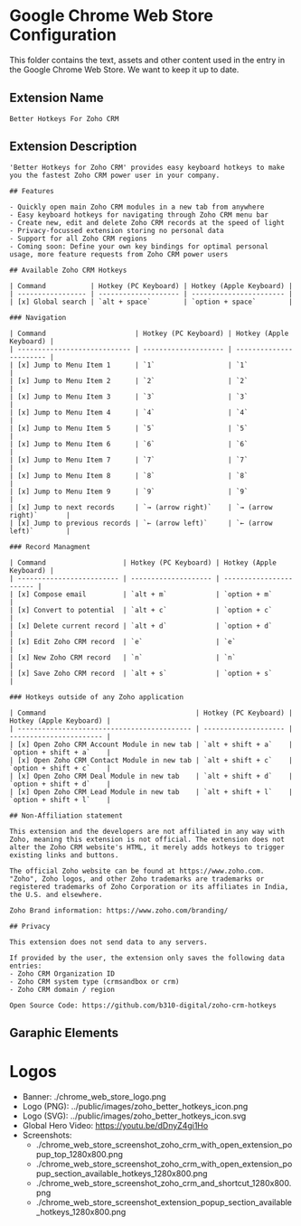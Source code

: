 # Google Chrome Web Store Configuration

This folder contains the text, assets and other content used in the entry in the Google Chrome Web Store. We want to keep it up to date.

## Extension Name

```text
Better Hotkeys For Zoho CRM
```

## Extension Description

```text
'Better Hotkeys for Zoho CRM' provides easy keyboard hotkeys to make you the fastest Zoho CRM power user in your company.

## Features

- Quickly open main Zoho CRM modules in a new tab from anywhere
- Easy keyboard hotkeys for navigating through Zoho CRM menu bar
- Create new, edit and delete Zoho CRM records at the speed of light
- Privacy-focussed extension storing no personal data
- Support for all Zoho CRM regions
- Coming soon: Define your own key bindings for optimal personal usage, more feature requests from Zoho CRM power users

## Available Zoho CRM Hotkeys

| Command           | Hotkey (PC Keyboard) | Hotkey (Apple Keyboard) |
| ----------------- | -------------------- | ----------------------- |
| [x] Global search | `alt + space`        | `option + space`        |

### Navigation

| Command                      | Hotkey (PC Keyboard) | Hotkey (Apple Keyboard) |
| ---------------------------- | -------------------- | ----------------------- |
| [x] Jump to Menu Item 1      | `1`                  | `1`                     |
| [x] Jump to Menu Item 2      | `2`                  | `2`                     |
| [x] Jump to Menu Item 3      | `3`                  | `3`                     |
| [x] Jump to Menu Item 4      | `4`                  | `4`                     |
| [x] Jump to Menu Item 5      | `5`                  | `5`                     |
| [x] Jump to Menu Item 6      | `6`                  | `6`                     |
| [x] Jump to Menu Item 7      | `7`                  | `7`                     |
| [x] Jump to Menu Item 8      | `8`                  | `8`                     |
| [x] Jump to Menu Item 9      | `9`                  | `9`                     |
| [x] Jump to next records     | `→ (arrow right)`    | `→ (arrow right)`       |
| [x] Jump to previous records | `← (arrow left)`     | `← (arrow left)`        |

### Record Managment

| Command                   | Hotkey (PC Keyboard) | Hotkey (Apple Keyboard) |
| ------------------------- | -------------------- | ----------------------- |
| [x] Compose email         | `alt + m`            | `option + m`            |
| [x] Convert to potential  | `alt + c`            | `option + c`            |
| [x] Delete current record | `alt + d`            | `option + d`            |
| [x] Edit Zoho CRM record  | `e`                  | `e`                     |
| [x] New Zoho CRM record   | `n`                  | `n`                     |
| [x] Save Zoho CRM record  | `alt + s`            | `option + s`            |

### Hotkeys outside of any Zoho application

| Command                                     | Hotkey (PC Keyboard) | Hotkey (Apple Keyboard) |
| ------------------------------------------- | -------------------- | ----------------------- |
| [x] Open Zoho CRM Account Module in new tab | `alt + shift + a`    | `option + shift + a`    |
| [x] Open Zoho CRM Contact Module in new tab | `alt + shift + c`    | `option + shift + c`    |
| [x] Open Zoho CRM Deal Module in new tab    | `alt + shift + d`    | `option + shift + d`    |
| [x] Open Zoho CRM Lead Module in new tab    | `alt + shift + l`    | `option + shift + l`    |

## Non-Affiliation statement

This extension and the developers are not affiliated in any way with Zoho, meaning this extension is not official. The extension does not alter the Zoho CRM website's HTML, it merely adds hotkeys to trigger existing links and buttons.

The official Zoho website can be found at https://www.zoho.com.
"Zoho", Zoho logos, and other Zoho trademarks are trademarks or registered trademarks of Zoho Corporation or its affiliates in India, the U.S. and elsewhere.

Zoho Brand information: https://www.zoho.com/branding/

## Privacy

This extension does not send data to any servers.

If provided by the user, the extension only saves the following data entries:
- Zoho CRM Organization ID
- Zoho CRM system type (crmsandbox or crm)
- Zoho CRM domain / region

Open Source Code: https://github.com/b310-digital/zoho-crm-hotkeys
```

## Garaphic Elements

# Logos

- Banner: ./chrome_web_store_logo.png
- Logo (PNG): ../public/images/zoho_better_hotkeys_icon.png
- Logo (SVG): ../public/images/zoho_better_hotkeys_icon.svg
- Global Hero Video: https://youtu.be/dDnyZ4gi1Ho
- Screenshots:
  - ./chrome_web_store_screenshot_zoho_crm_with_open_extension_popup_top_1280x800.png
  - ./chrome_web_store_screenshot_zoho_crm_with_open_extension_popup_section_available_hotkeys_1280x800.png
  - ./chrome_web_store_screenshot_zoho_crm_and_shortcut_1280x800.png
  - ./chrome_web_store_screenshot_extension_popup_section_available_hotkeys_1280x800.png
